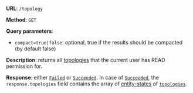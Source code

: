 **URL**: `/topology`

**Method**: `GET`

**Query parameters**:
 - `compact=true|false`: optional, true if the results should be compacted (by default false)

**Description**: returns all [topologies](Topology.md) that the current user has READ permission for.

**Response**: either [`Failed`](../Failed.md) or [`Succeeded`](../Succeeded.md). In case of [`Succeeded`](../Succeeded.md), the `response.topologies` field contains the array of [entity-states](../EntityState.md) of [`topologies`](Topology.md).

